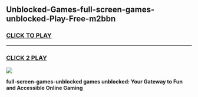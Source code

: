 
## Unblocked-Games-full-screen-games-unblocked-Play-Free-m2bbn
<h3>
<a href="https://premium76.site?title=full-screen-games-unblocked&ref=19M">CLICK TO PLAY</a></h3>
<hr>

<h3>
<a href="https://premium76.site?title=full-screen-games-unblocked&ref=19M">CLICK 2 PLAY</a>
  
</h3>

<a href="https://premium76.site?title=full-screen-games-unblocked&ref=19M"><img src="https://clearcache.store/games.png"></a>


**full-screen-games-unblocked games unblocked: Your Gateway to Fun and Accessible Online Gaming**
